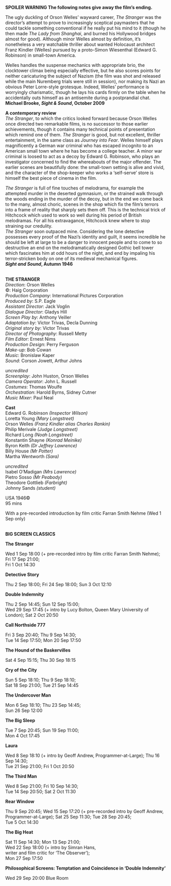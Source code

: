 

**SPOILER WARNING  The following notes give away the film’s ending.**

The ugly duckling of Orson Welles’ wayward career, _The Stranger_ was the director’s attempt to prove to increasingly sceptical paymasters that he could tackle something conventional if he really put his mind to it (though he then made _The Lady from Shanghai_, and burned his Hollywood bridges almost for good). Although minor Welles almost by definition, it’s nonetheless a very watchable thriller about wanted Holocaust architect Franz Kindler (Welles) pursued by a proto-Simon Wiesenthal (Edward G. Robinson) in small-town America.

Welles handles the suspense mechanics with appropriate brio, the clocktower climax being especially effective, but he also scores points for neither caricaturing the subject of Nazism (the film was shot and released while the main Nuremberg trials were still in session), nor making its Nazi an obvious Peter Lorre-style grotesque. Indeed, Welles’ performance is worryingly charismatic, though he lays his cards firmly on the table when he accidentally outs himself as an antisemite during a postprandial chat.  
**Michael Brooke, _Sight & Sound_, October 2009**

**A contemporary review**  
_The Stranger_, to which the critics looked forward because Orson Welles once directed two remarkable films, is no successor to those earlier achievements, though it contains many technical points of presentation which remind one of them. _The Stranger_ is good, but not excellent, thriller entertainment, in the same class as _Journey into Fear_. Welles himself plays magnificently a German war criminal who has escaped incognito to an American small town where he has become a college teacher. A minor war criminal is loosed to act as a decoy by Edward G. Robinson, who plays an investigator concerned to find the whereabouts of the major offender. The earlier scenes are beautifully done: the small-town setting is alive and vivid, and the character of the shop-keeper who works a ‘self-serve’ store is himself the best piece of cinema in the film.

_The Stranger_ is full of fine touches of melodrama, for example the attempted murder in the deserted gymnasium, or the strained walk through the woods ending in the murder of the decoy, but in the end we come back to the many, almost choric, scenes in the shop which fix the film’s terrors into a frame of reality that sharply sets them off. This is the technical trick of Hitchcock which used to work so well during his period of British melodramas. For all his extravagance, Hitchcock knew where to stop straining our credulity.  
_The Stranger_ soon outpaced mine. Considering the lone detective possesses every proof of the Nazi’s identity and guilt, it seems incredible he should be left at large to be a danger to innocent people and to come to so destructive an end on the melodramatically designed Gothic bell tower which fascinates him at odd hours of the night, and end by impaling his terror-stricken body on one of its medieval mechanical figures.  
**_Sight and Sound_, Autumn 1946**
<br><br>


**THE STRANGER**  
_Direction_: Orson Welles  
©: Haig Corporation  
_Production Company_:  International Pictures Corporation  
_Produced by_: S.P. Eagle  
_Assistant Director_: Jack Voglin  
_Dialogue Director_: Gladys Hill  
_Screen Play by_: Anthony Veiller  
_Adaptation by_: Victor Trivas, Decla Dunning  
_Original story by_: Victor Trivas  
_Director of Photography_: Russell Metty  
_Film Editor_: Ernest Nims  
_Production Design_: Perry Ferguson  
_Make-up_: Bob Cowan  
_Music_: Bronislaw Kaper  
_Sound_: Corson Jowett, Arthur Johns

_uncredited_  
_Screenplay_: John Huston, Orson Welles  
_Camera Operator_: John L. Russell  
_Costumes_: Thomas Woulfe  
_Orchestration_: Harold Byrns, Sidney Cutner  
_Music Mixer_: Paul Neal

**Cast**  
Edward G. Robinson _(Inspector Wilson)_  
Loretta Young _(Mary Longstreet)_  
Orson Welles _(Franz Kindler alias Charles Rankin)_  
Philip Merivale _(Judge Longstreet)_  
Richard Long _(Noah Longstreet)_  
Konstantin Shayne _(Konrad Meinike)_  
Byron Keith _(Dr Jeffrey Lawrence)_  
Billy House _(Mr Potter)_  
Martha Wentworth _(Sara)_

_uncredited_  
Isabel O’Madigan _(Mrs Lawrence)_  
Pietro Sosso _(Mr Peabody)_  
Theodore Gottlieb _(Farbright)_  
Johnny Sands _(student)_

USA 1946©  
95 mins

With a pre-recorded introduction by film critic  Farran Smith Nehme (Wed 1 Sep only)
<br><br>


**BIG SCREEN CLASSICS**<br>

**The Stranger**<br>

Wed 1 Sep 18:00 (+ pre-recorded intro by film critic Farran Smith Nehme); Fri 17 Sep 21:00;  
Fri 1 Oct 14:30<br>

**Detective Story**

Thu 2 Sep 18:00; Fri 24 Sep 18:00; Sun 3 Oct 12:10

**Double Indemnity**

Thu 2 Sep 14:45; Sun 12 Sep 15:00;  
Wed 29 Sep 17:45 (+ intro by Lucy Bolton, Queen Mary University of London); Sat 2 Oct 20:50

**Call Northside 777**

Fri 3 Sep 20:40; Thu 9 Sep 14:30;  
Tue 14 Sep 17:50; Mon 20 Sep 17:50

**The Hound of the Baskervilles**

Sat 4 Sep 15:15; Thu 30 Sep 18:15

**Cry of the City**

Sun 5 Sep 18:10; Thu 9 Sep 18:10;  
Sat 18 Sep 21:00; Tue 21 Sep 14:45

**The Undercover Man**

Mon 6 Sep 18:10; Thu 23 Sep 14:45;  
Sun 26 Sep 12:00

**The Big Sleep**

Tue 7 Sep 20:45; Sun 19 Sep 11:00;  
Mon 4 Oct 17:45

**Laura**

Wed 8 Sep 18:10 (+ intro by Geoff Andrew, Programmer-at-Large); Thu 16 Sep 14:30;  
Tue 21 Sep 21:00; Fri 1 Oct 20:50

**The Third Man**

Wed 8 Sep 21:00; Fri 10 Sep 14:30;  
Tue 14 Sep 20:50; Sat 2 Oct 11:30

**Rear Window**

Thu 9 Sep 20:45; Wed 15 Sep 17:20 (+ pre-recorded intro by Geoff Andrew, Programmer-at-Large); Sat 25 Sep 11:30; Tue 28 Sep 20:45;  
Tue 5 Oct 14:30

**The Big Heat**

Sat 11 Sep 14:30; Mon 13 Sep 21:00;  
Wed 22 Sep 18:00 (+ intro by Simran Hans,  
writer and film critic for ‘The Observer’);  
Mon 27 Sep 17:50

**Philosophical Screens: Temptation and Coincidence in ‘Double Indemnity’**

Wed 29 Sep 20:00 Blue Room
<!--stackedit_data:
eyJoaXN0b3J5IjpbLTM3MTIwMDQ5MV19
-->